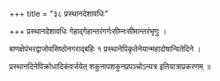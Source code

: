 +++
title = "३८ प्रस्थानदेशावधिः"

+++
प्रस्थानदेशावधिः गेहाद्गेहान्तरंगर्गःसीम्नःसीमान्तरंभृगुः ।

बाणक्षेपंभरद्वाजोवसिष्ठोनगराद्बहिः १ प्रस्थानेपिकृतेनेयान्महादोषान्वितेदिने ।

प्रस्थानदिनेपिक्रोधादिकंवर्जयेत् शकुनापशकुनप्रपञ्चोऽन्यत्र इतियात्राप्रकरणम् ॥
